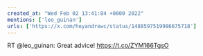 ```yaml
---
created_at: "Wed Feb 02 13:41:04 +0000 2022"
mentions: ['leo_guinan']
urls: ['https://x.com/heyandrewc/status/1488597519986675718']
---
```


RT @leo_guinan: Great advice! https://t.co/ZYM166TgsO